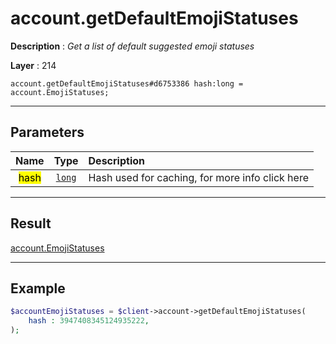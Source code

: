# account.getDefaultEmojiStatuses

**Description** : *Get a list of default suggested emoji statuses*

**Layer** : 214

```tl
account.getDefaultEmojiStatuses#d6753386 hash:long = account.EmojiStatuses;
```

---

## Parameters

| Name | Type | Description |
| :---: | :---: | :--- |
| <mark>hash</mark> | [`long`](type/long) | Hash used for caching, for more info click here |

---

## Result

[account.EmojiStatuses](type/account.EmojiStatuses)

---

## Example

```php
$accountEmojiStatuses = $client->account->getDefaultEmojiStatuses(
	hash : 3947408345124935222,
);
```